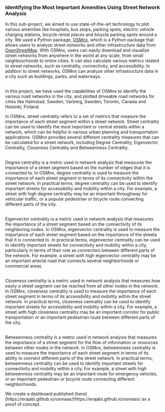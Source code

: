 ### Identifying the Most Important Amenities Using Street Network Analysis

In this sub-project, we aimed to use state-of-the-art technology to plot various amenities like hospitals, bus stops, parking spots, electric vehicle charging stations, bicycle rental places and bicycle parking spots around a city. We used a Python package, [OSMnx](https://osmnx.readthedocs.io/en/stable/), which is a Python package that allows users to analyze street networks and other infrastructure data from [OpenStreetMap](https://www.openstreetmap.org/#map=3/71.34/-96.82). With OSMnx, users can easily download and visualize street networks from anywhere in the world at any scale, from small neighbourhoods to entire cities. It can also calculate various metrics related to street networks, such as centrality, connectivity, and accessibility. In addition to street networks, OSMnx can analyze other infrastructure data in a city such as buildings, parks, and waterways. 

<br/>In this project, we have used the capabilities of OSMnx to identify the various road networks in the city, and plotted driveable road networks for cities like Halmstad, Sweden; Varberg, Sweden; Toronto, Canada and Helsinki, Finland.

In OSMnx, street centrality refers to a set of metrics that measure the importance of each street segment within a street network. Street centrality can be used to identify the most important or central streets within a network, which can be helpful in various urban planning and transportation applications. OSMnx provides several different centrality measures that can be calculated for a street network, including Degree Centrality, Eigenvector Centrality, Closeness Centrality and Betweenness Centrality. 

<br/>Degree centrality is a metric used in network analysis that measures the importance of a street segment based on the number of edges that it is connected to. In OSMnx, degree centrality is used to measure the importance of each street segment in terms of its connectivity within the street network. In practical terms, degree centrality can be used to identify important streets for accessibility and mobility within a city. For example, a street with high degree centrality may be an important throughway for vehicular traffic, or a popular pedestrian or bicycle route connecting different parts of the city.

<br/>Eigenvector centrality is a metric used in network analysis that measures the importance of a street segment based on the connectivity of its neighboring nodes. In OSMnx, eigenvector centrality is used to measure the importance of each street segment based on the importance of the streets that it is connected to. In practical terms, eigenvector centrality can be used to identify important streets for connectivity and mobility within a city, particularly in terms of their role as connectors between different parts of the network. For example, a street with high eigenvector centrality may be an important arterial road that connects several neighborhoods or commercial areas.

<br/>Closeness centrality is a metric used in network analysis that measures how easily a street segment can be reached from all other nodes in the network. In OSMnx, closeness centrality is used to measure the importance of each street segment in terms of its accessibility and mobility within the street network. In practical terms, closeness centrality can be used to identify important streets for accessibility and mobility within a city. For example, a street with high closeness centrality may be an important corridor for public transportation or an important pedestrian route between different parts of the city.

<br/>Betweenness centrality is a metric used in network analysis that measures the importance of a street segment for the flow of information or resources between other nodes in the network. In OSMnx, betweenness centrality is used to measure the importance of each street segment in terms of its ability to connect different parts of the street network. In practical terms, betweenness centrality can be used to identify important streets for connectivity and mobility within a city. For example, a street with high betweenness centrality may be an important route for emergency vehicles, or an important pedestrian or bicycle route connecting different neighborhoods.

<p/>
We create a dashboard published [here](https://erajabi.github.io/osmaas/)https://erajabi.github.io/osmaas/ as a proof of concept. 

